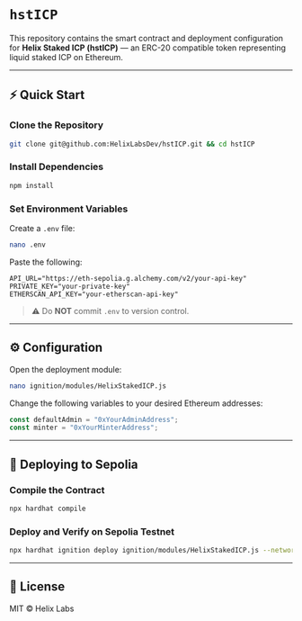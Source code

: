 # `hstICP`

This repository contains the smart contract and deployment configuration for **Helix Staked ICP (hstICP)** — an ERC-20 compatible token representing liquid staked ICP on Ethereum.

---

## ⚡ Quick Start

### Clone the Repository

```bash
git clone git@github.com:HelixLabsDev/hstICP.git && cd hstICP
```

### Install Dependencies

```bash
npm install
```

### Set Environment Variables

Create a `.env` file:

```bash
nano .env
```

Paste the following:

```env
API_URL="https://eth-sepolia.g.alchemy.com/v2/your-api-key"
PRIVATE_KEY="your-private-key"
ETHERSCAN_API_KEY="your-etherscan-api-key"
```

> ⚠️ Do **NOT** commit `.env` to version control.

---

## ⚙️ Configuration

Open the deployment module:

```bash
nano ignition/modules/HelixStakedICP.js
```

Change the following variables to your desired Ethereum addresses:

```js
const defaultAdmin = "0xYourAdminAddress";
const minter = "0xYourMinterAddress";
```

---

## 🚀 Deploying to Sepolia

### Compile the Contract

```bash
npx hardhat compile
```

### Deploy and Verify on Sepolia Testnet

```bash
npx hardhat ignition deploy ignition/modules/HelixStakedICP.js --network ethereum_sepolia --verify
```

---

## 📄 License

MIT © Helix Labs
